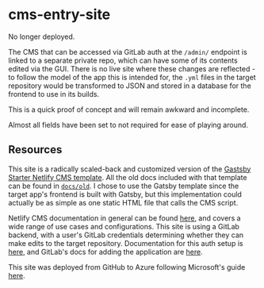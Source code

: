 # cms-entry-site

No longer deployed.

The CMS that can be accessed via GitLab auth at the `/admin/` endpoint is linked to a separate private repo, which can have some of its contents edited via the GUI. There is no live site where these changes are reflected - to follow the model of the app this is intended for, the `.yml` files in the target repository would be transformed to JSON and stored in a database for the frontend to use in its builds.

This is a quick proof of concept and will remain awkward and incomplete.

Almost all fields have been set to not required for ease of playing around.

## Resources

This site is a radically scaled-back and customized version of the [Gastsby Starter Netlify CMS template](https://github.com/netlify-templates/gatsby-starter-netlify-cms/). All the old docs included with that template can be found in [`docs/old`](./docs/old). I chose to use the Gatsby template since the target app's frontend is built with Gatsby, but this implementation could actually be as simple as one static HTML file that calls the CMS script.

Netlify CMS documentation in general can be found [here](https://www.netlifycms.org/docs/intro/), and covers a wide range of use cases and configurations. This site is using a GitLab backend, with a user's GitLab credentials determining whether they can make edits to the target repository. Documentation for this auth setup is [here](https://www.netlifycms.org/docs/gitlab-backend/#client-side-pkce-authorization), and GitLab's docs for adding the application are [here](https://docs.gitlab.com/ee/integration/oauth_provider.html#adding-an-application-through-the-profile).

This site was deployed from GitHub to Azure following Microsoft's guide [here](https://learn.microsoft.com/en-us/azure/static-web-apps/publish-gatsby#deploy-your-web-app).
